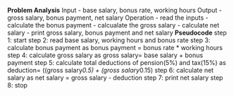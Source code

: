 **Problem Analysis**
Input - base salary, bonus rate, working hours
Output - gross salary, bonus payment, net salary
Operation - read the inputs
          - calculate the bonus payment 
          - calcualate the gross salary
          - calculate net salary
          - print gross salary, bonus payment and net salary
**Pseudocode**
step 1: start
step 2: read base salary, working hours and bonus rate
step 3: calculate bonus payment as bonus payment = bonus rate * working hours
step 4: calculate gross salary as gross salary= base salary + bonus payment
step 5: calculate total deductions of pension(5%) and tax(15%)  as deduction= ((gross salary*0.5) + (gross salary*0.15)
step 6: calculate net salary as net salary = gross salary - deduction
step 7: print net salary
step 8: stop
